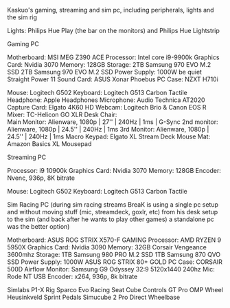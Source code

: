 Kaskuo's gaming, streaming and sim pc, including peripherals, lights and the sim rig

Lights: Philips Hue Play (the bar on the monitors) and Philips Hue Lightstrip

Gaming PC

Motherboard: MSI MEG Z390 ACE
Processor: Intel core i9-9900k
Graphics Card: Nvidia 3070
Memory: 128GB
Storage: 2TB Samsung 970 EVO M.2 SSD
         2TB Samsung 970 EVO M.2 SSD
Power Supply: 1000W be quiet Straight Power 11 
Sound Card: ASUS Xonar Phoebus
PC Case: NZXT H710i
 
Mouse: Logitech G502
Keyboard: Logitech G513 Carbon Tactile
Headphone: Apple Headphones
Microphone: Audio Technica AT2020
Capture Card: Elgato 4K60 HD
Webcam: Logitech Brio & Canon EOS R
Mixer: TC-Helicon GO XLR
Desk Chair:  
Main Monitor: Alienware,    1080p | 27'' | 240Hz | 1ms | G-Sync
2nd monitor: Alienware,    1080p | 24.5'' | 240Hz | 1ms 
3rd Monitor: Alienware,    1080p | 24.5'' | 240Hz | 1ms
Macro Keypad: Elgato XL Stream Deck
Mouse Mat: Amazon Basics XL Mousepad
 
Streaming PC

Processor: i9 10900k
Graphics Card: Nvidia 3070
Memory: 128GB
Encoder: Nvenc, 936p, 8K bitrate
 
Mouse: Logitech G502
Keyboard: Logitech G513 Carbon Tactile

Sim Racing PC (during sim racing streams BreaK is using a single pc setup and without moving stuff (mic, streamdeck, goxlr, etc) from his desk setup to the sim (and back after he wants to play other games) a standalone pc was the better option)

Motherboard: ASUS ROG STRIX X570-F GAMING
Processor: AMD RYZEN 9 5950X
Graphics Card: Nvidia 3090
Memory: 32GB Corsair Vengeance 3600mhz
Storage: 1TB Samsung 980 PRO M.2 SSD
         1TB Samsung 870 QVO SSD
Power Supply: 1000W ASUS ROG STRIX 80+ GOLD
PC Case: CORSAIR 500D Airflow
Monitor: Samsung G9 Odyssey 32:9 5120x1440 240hz
Mic: Rode NT USB
Encoder: x264, 936p, 8k bitrate

Simlabs P1-X Rig
Sparco Evo Racing Seat
Cube Controls GT Pro OMP Wheel
Heusinkveld Sprint Pedals
Simucube 2 Pro Direct Wheelbase
